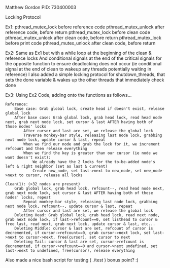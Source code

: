 Matthew Gordon
PID: 730400003

Locking Protocol

Ex1:
    pthread_mutex_lock before reference code
    pthread_mutex_unlock after reference code, before return
    pthread_mutex_lock before clean code
    pthread_mutex_unlock after clean code, before return
    pthread_mutex_lock before print code
    pthread_mutex_unlock after clean code, before return

Ex2:
    Same as Ex1 but with a while loop at the beginning of the clean & reference locks
    And conditional signals at the end of the critical signals for the opposite function to ensure deadlocking does not occur
    (ie conditional signal at the end of clean to wakeup any threads potentially waiting in reference)
    I also added a simple locking protocol for shutdown_threads, that sets the done variable & wakes up the other threads that immediately check done

Ex3:
    Using Ex2 Code, adding onto the functions as follows...

    Reference:
        Base case: Grab global lock, create head if doesn't exist, release global lock
        After base case: Grab global lock, grab head lock, read head node next, grab next node lock, set cursor & last AFTER having both of those nodes' locks
            After cursor and last are set, we release the global lock
            Traverse monkey-bar style, releasing last node lock, grabbing next node lock, update cursor & last, repeat
            When we find our node and grab the lock for it, we increment refcount and then release everything
            When we find the key is greater than our cursor (ie node we want doesn't exist):
                We already have the 2 locks for the to-be-added node's left & right neighbor (set as last & current)
                Create new_node, set last->next to new_node, set new_node->next to cursor, release all locks

    Clean(1): (>32 nodes are present)
        Grab global lock, grab head lock, refcount--, read head node next, grab next node lock, set cursor & last AFTER having both of those nodes' locks, repeat
            Repeat monkey-bar style, releasing last node lock, grabbing next node lock, refcount--, update cursor & last, repeat
            After cursor and last are set, we release the global lock
        Deleting Head: Grab global lock, grab head lock, read next node, grab next node lock, if last->refcount==0, set listhead to cursor & free last, read next, grab next lock, update cursor & last, etc...
        Deleting Middle: cursor & last are set, refcount of cursor is decremented, if cursor->refcount==0, grab cursor->next lock, set last->next to cursor->next, free(cursor), set cursor to next
        Deleting Tail: cursor & last are set, cursor->refcount is decremented, if cursor->refcount==0 and cursor->next undefined, set last->next to undefined, free(cursor), release everything
            


Also made a nice bash script for testing ( ./test )
bonus point? :)

